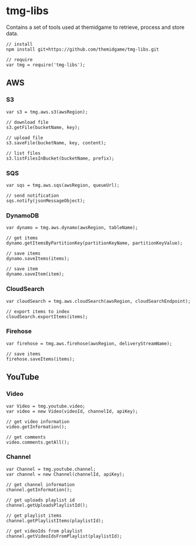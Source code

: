 # tmg-libs #

Contains a set of tools used at themidgame to retrieve, process and store data.

```
// install
npm install git+https://github.com/themidgame/tmg-libs.git

// require
var tmg = require('tmg-libs');
```

## AWS ##
### S3 ###

```
var s3 = tmg.aws.s3(awsRegion);

// download file
s3.getFile(bucketName, key);

// upload file
s3.saveFile(bucketName, key, content);

// list files
s3.listFilesInBucket(bucketName, prefix);
```

### SQS ###

```
var sqs = tmg.aws.sqs(awsRegion, queueUrl);

// send notification
sqs.notify(jsonMessageObject);
```

### DynamoDB ###

```
var dynamo = tmg.aws.dynamo(awsRegion, tableName);

// get items
dynamo.getItemsByPartitionKey(partitionKeyName, partitionKeyValue);

// save items
dynamo.saveItems(items);

// save item
dynamo.saveItem(item);
```

### CloudSearch ###

```
var cloudSearch = tmg.aws.cloudSearch(awsRegion, cloudSearchEndpoint);

// export items to index
cloudSearch.exportItems(items);
```

### Firehose ###

```
var firehose = tmg.aws.firehose(awsRegion, deliveryStreamName);

// save items
firehose.saveItems(items);
```

## YouTube ##
### Video ###

```
var Video = tmg.youtube.video;
var video = new Video(videoId, channelId, apiKey);

// get video information
video.getInformation();

// get comments
video.comments.getAll();
```

### Channel ###

```
var Channel = tmg.youtube.channel;
var channel = new Channel(channelId, apiKey);

// get channel information
channel.getInformation();

// get uploads playlist id
channel.getUploadsPlaylistId();

// get playlist items
channel.getPlaylistItems(playlistId);

// get videoIds from playlist
channel.getVideoIdsFromPlaylist(playlistId);
```